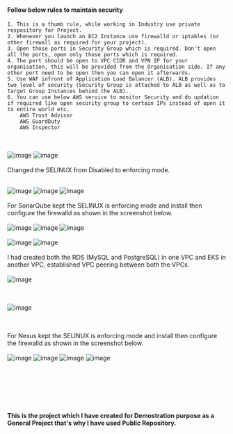 #### Follow below rules to maintain security
```
1. This is a thumb rule, while working in Industry use private respository for Project. 
2. Whenever you launch an EC2 Instance use firewalld or iptables (or other firewall as required for your project).
3. Open those ports in Security Group which is required. Don't open all the ports, open only those ports which is required.
4. The port should be open to VPC CIDR and VPN IP for your organisation, this will be provided from the Organisation side. If any other port need to be open then you can open it afterwards. 
5. Use WAF infront of Application Load Balancer (ALB). ALB provides two level of security (Security Group is attached to ALB as well as to Target Group Instances behind the ALB).
6. You can use below AWS service to monitor Security and do updation if required like open security group to certain IPs instead of open it to entire world etc.
    AWS Trust Advisor
    AWS GuardDuty
    AWS Inspector 
```
<br><br/>
![image](https://github.com/singhritesh85/DevOps-Project-2tier-WebApp-Deployment/assets/56765895/af5d59f9-d001-4b28-935a-3c6416033a68)
![image](https://github.com/singhritesh85/DevOps-Project-2tier-WebApp-Deployment/assets/56765895/d0d8bfa7-261f-434a-b393-75ed0bec8b0a)
<br><br/>
Changed the SELINUX from Disabled to enforcing mode.
<br><br/>

![image](https://github.com/singhritesh85/DevOps-Project-2tier-WebApp-Deployment/assets/56765895/d275c683-3473-4f10-b45c-1c2660e8d69d)
![image](https://github.com/singhritesh85/DevOps-Project-2tier-WebApp-Deployment/assets/56765895/720a9c07-3caf-47ff-b49c-77ae3e19deee)
![image](https://github.com/singhritesh85/DevOps-Project-2tier-WebApp-Deployment/assets/56765895/92b4fb98-1623-4c5b-90c8-b3b34c0e7bc2)
<br><br/>
For SonarQube kept the SELINUX is enforcing mode and install then configure the firewalld as shown in the screenshot below.
<br><br/>
![image](https://github.com/singhritesh85/DevOps-Project-2tier-WebApp-Deployment/assets/56765895/78f02104-bbb5-4b50-a1b3-ec299145ddad)
![image](https://github.com/singhritesh85/DevOps-Project-2tier-WebApp-Deployment/assets/56765895/5bedc119-02d4-4154-8fc9-93483e69e4bc)
![image](https://github.com/singhritesh85/DevOps-Project-2tier-WebApp-Deployment/assets/56765895/173be50e-b3e3-476d-9b37-d8e7b7708a41)
<br><br/>
![image](https://github.com/singhritesh85/DevOps-Project-2tier-WebApp-Deployment/assets/56765895/ee87ec88-d548-4e19-ba32-0febe97cedf7)
![image](https://github.com/singhritesh85/DevOps-Project-2tier-WebApp-Deployment/assets/56765895/d76a28aa-3d19-49b4-aadf-c9cb0164a81e)
<br><br/>
I had created both the RDS (MySQL and PostgreSQL) in one VPC and EKS in another VPC, established VPC peering between both the VPCs.
<br><br/>
![image](https://github.com/singhritesh85/DevOps-Project-2tier-WebApp-Deployment/assets/56765895/6c9d31a9-d790-457d-b545-dd652aad7a05)

<br><br/>
![image](https://github.com/singhritesh85/DevOps-Project-2tier-WebApp-Deployment/assets/56765895/6d611883-e289-4389-9235-89dc5160206e)

<br><br/>
For Nexus kept the SELINUX is enforcing mode and install then configure the firewalld as shown in the screenshot below.
<br><br/>
![image](https://github.com/singhritesh85/DevOps-Project-2tier-WebApp-Deployment/assets/56765895/39f695ce-6ea0-43dc-9e30-4deb1f9eaefb)
![image](https://github.com/singhritesh85/DevOps-Project-2tier-WebApp-Deployment/assets/56765895/16574805-30f3-472f-b4cb-730b10706825)
![image](https://github.com/singhritesh85/DevOps-Project-2tier-WebApp-Deployment/assets/56765895/b035b8f9-f29e-4229-bbb1-76a4db25bf23)
![image](https://github.com/singhritesh85/DevOps-Project-2tier-WebApp-Deployment/assets/56765895/5ec0a45d-eca6-4bd9-8063-ba5c7921e7a2)


<br><br/>
<br><br/>
<br><br/>
**This is the project which I have created for Demostration purpose as a General Project that's why I have used Public Repository.**
